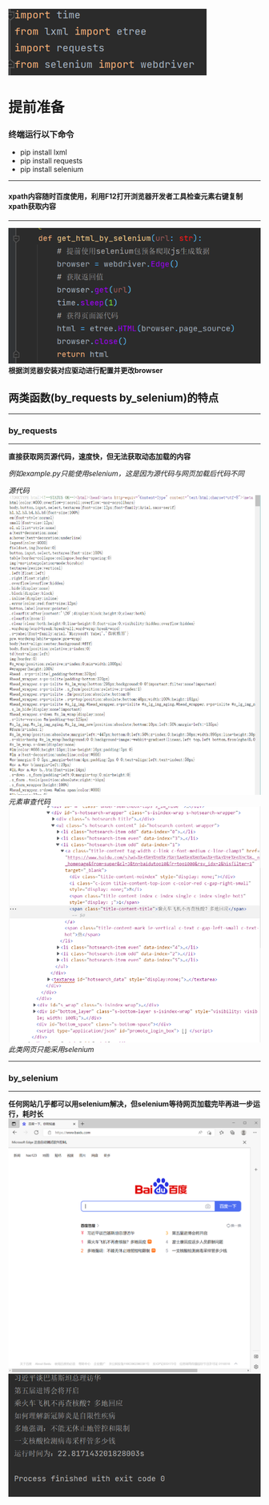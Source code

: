 ![img.png](img.png)
# 提前准备
### 终端运行以下命令
+ pip install lxml
+ pip install requests
+ pip install selenium
---

#### xpath内容随时百度使用，利用F12打开浏览器开发者工具检查元素右键复制xpath获取内容

---
![img_1.png](img_1.png)
**根据浏览器安装对应驱动进行配置并更改browser**
## 两类函数(by_requests by_selenium)的特点

---
### by_requests

---
**直接获取网页源代码，速度快，但无法获取动态加载的内容**

*例如example.py只能使用selenium，这是因为源代码与网页加载后代码不同*

*源代码![img_2.png](img_2.png)元素审查代码![img_3.png](img_3.png)此类网页只能采用selenium*

---
### by_selenium

---
**任何网站几乎都可以用selenium解决，但selenium等待网页加载完毕再进一步运行，耗时长![img_4.png](img_4.png)![img_5.png](img_5.png)**
